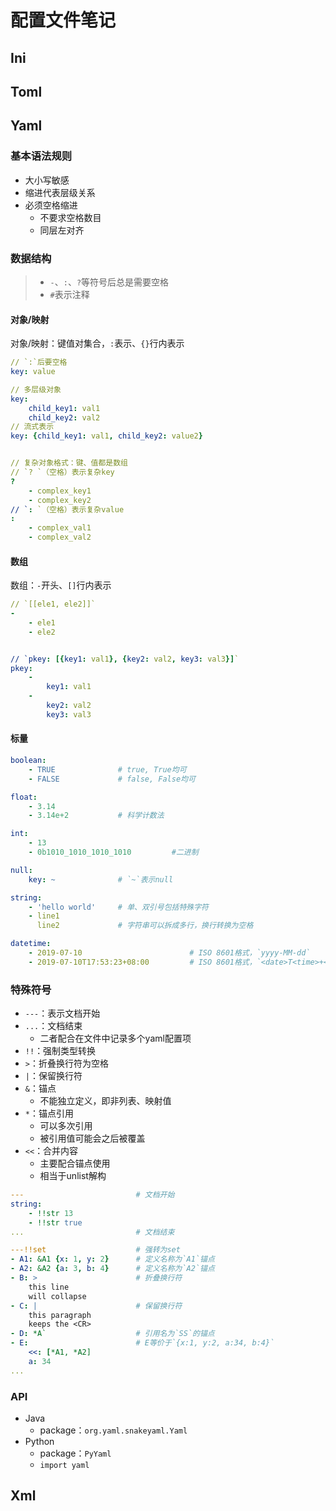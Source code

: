 #	配置文件笔记

##	Ini

##	Toml

##	Yaml

###	基本语法规则

-	大小写敏感
-	缩进代表层级关系
-	必须空格缩进
	-	不要求空格数目
	-	同层左对齐

###	数据结构

> - `-`、`:`、`?`等符号后总是需要空格
> - `#`表示注释

####	对象/映射

对象/映射：键值对集合，`:`表示、`{}`行内表示

```yaml
// `:`后要空格
key: value

// 多层级对象
key:
	child_key1: val1
	child_key2: val2
// 流式表示
key: {child_key1: val1, child_key2: value2}


// 复杂对象格式：键、值都是数组
// `? `（空格）表示复杂key
? 
	- complex_key1
	- complex_key2
// `: `（空格）表示复杂value
: 
	- complex_val1
	- complex_val2
```

####	数组

数组：`-`开头、`[]`行内表示

```yaml
// `[[ele1, ele2]]`
- 
	- ele1
	- ele2


// `pkey: [{key1: val1}, {key2: val2, key3: val3}]`
pkey: 
	- 
		key1: val1
	- 
		key2: val2
		key3: val3
```

####	标量

```yaml
boolean: 
	- TRUE				# true, True均可
	- FALSE				# false, False均可

float: 
	- 3.14
	- 3.14e+2			# 科学计数法

int: 
	- 13
	- 0b1010_1010_1010_1010			#二进制

null: 
	key: ~				# `~`表示null

string:
	- 'hello world'		# 单、双引号包括特殊字符
	- line1
	  line2				# 字符串可以拆成多行，换行转换为空格

datetime:
	- 2019-07-10						# ISO 8601格式，`yyyy-MM-dd`
	- 2019-07-10T17:53:23+08:00			# ISO 8601格式，`<date>T<time>+<timezone>`
```

###	特殊符号

-	`---`：表示文档开始
-	`...`：文档结束
	-	二者配合在文件中记录多个yaml配置项
-	`!!`：强制类型转换
-	`>`：折叠换行符为空格
-	`|`：保留换行符
-	`&`：锚点
	-	不能独立定义，即非列表、映射值
-	`*`：锚点引用
	-	可以多次引用
	-	被引用值可能会之后被覆盖
-	`<<`：合并内容
	-	主要配合锚点使用
	-	相当于unlist解构


```yaml
---							# 文档开始
string: 
	- !!str 13
	- !!str true
...							# 文档结束

---!!set					# 强转为set
- A1: &A1 {x: 1, y: 2}		# 定义名称为`A1`锚点
- A2: &A2 {a: 3, b: 4}		# 定义名称为`A2`锚点
- B: >						# 折叠换行符
	this line
	will collapse
- C: |						# 保留换行符
	this paragraph
	keeps the <CR>
- D: *A`					# 引用名为`SS`的锚点
- E:						# E等价于`{x:1, y:2, a:34, b:4}`
	<<: [*A1, *A2]
	a: 34
...
```

###	API

-	Java
	-	package：`org.yaml.snakeyaml.Yaml`
-	Python
	-	package：`PyYaml`
	-	`import yaml`

##	Xml

